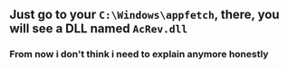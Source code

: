 ## Just go to your ``C:\Windows\appfetch``, there, you will see a DLL named ``AcRev.dll``
### From now i don't think i need to explain anymore honestly
